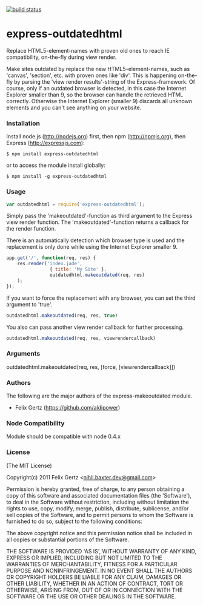 [![build status](https://secure.travis-ci.org/aldipower/express-outdatedhtml.png)](http://travis-ci.org/aldipower/express-outdatedhtml)

# express-outdatedhtml
      
Replace HTML5-element-names with proven old ones to reach IE compatibility, on-the-fly during view render.
  
Make sites outdated by replace the new HTML5-element-names, such as 'canvas', 'section', etc. with proven ones like 'div'.
This is happening on-the-fly by parsing the 'view render results'-string of the Express-framework.
Of course, only if an outdated browser is detected, in this case the Internet Explorer smaller than 9, so the browser can handle the retrieved HTML correctly.
Otherwise the Internet Explorer (smaller 9) discards all unknown elements and you can't see anything on your website.

### Installation

Install node.js (http://nodejs.org) first, then npm (http://npmjs.org), then Express (http://expressjs.com):

    $ npm install express-outdatedhtml

or to access the module install globally:

    $ npm install -g express-outdatedhtml

### Usage

```javascript
var outdatedhtml = require('express-outdatedhtml');
```

Simply pass the 'makeoutdated'-function as third argument to the Express view render function.
The 'makeoutdated'-function returns a callback for the render function.

There is an automatically detection which browser type is used and the replacement is only done while using the Internet Explorer smaller 9.

```javascript
app.get('/', function(req, res) {
    res.render('index.jade', 
		    	{ title: 'My Site' },
		    	outdatedhtml.makeoutdated(req, res)
    );
});
```

If you want to force the replacement with any browser, you can set the third argument to 'true'.

```javascript
outdatedhtml.makeoutdated(req, res, true)
```

You also can pass another view render callback for further processing.

```javascript
outdatedhtml.makeoutdated(req, res, viewrendercallback)
``` 

### Arguments

outdatedhtml.makeoutdated(req, res, [force, [viewrendercallback]])

### Authors

The following are the major authors of the express-makeoutdated module.

  * Felix Gertz (https://github.com/aldipower)

### Node Compatibility

Module should be compatible with node 0.4.x

### License 

(The MIT License)

Copyright(c) 2011 Felix Gertz &lt;nihil.baxter.dev@gmail.com&gt;

Permission is hereby granted, free of charge, to any person obtaining
a copy of this software and associated documentation files (the
'Software'), to deal in the Software without restriction, including
without limitation the rights to use, copy, modify, merge, publish,
distribute, sublicense, and/or sell copies of the Software, and to
permit persons to whom the Software is furnished to do so, subject to
the following conditions:

The above copyright notice and this permission notice shall be
included in all copies or substantial portions of the Software.

THE SOFTWARE IS PROVIDED 'AS IS', WITHOUT WARRANTY OF ANY KIND,
EXPRESS OR IMPLIED, INCLUDING BUT NOT LIMITED TO THE WARRANTIES OF
MERCHANTABILITY, FITNESS FOR A PARTICULAR PURPOSE AND NONINFRINGEMENT.
IN NO EVENT SHALL THE AUTHORS OR COPYRIGHT HOLDERS BE LIABLE FOR ANY
CLAIM, DAMAGES OR OTHER LIABILITY, WHETHER IN AN ACTION OF CONTRACT,
TORT OR OTHERWISE, ARISING FROM, OUT OF OR IN CONNECTION WITH THE
SOFTWARE OR THE USE OR OTHER DEALINGS IN THE SOFTWARE.